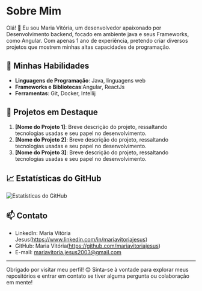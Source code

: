 # Sobre Mim

Olá! 👋 Eu sou Maria Vitória, um desenvolvedor apaixonado por Desenvolvimento backend, focado em ambiente java e seus Frameworks, como Angular. Com apenas 1 ano de experiência, pretendo criar diversos projetos que mostrem minhas altas capacidades de programação.

## 🚀 Minhas Habilidades

- **Linguagens de Programação**: Java, linguagens web
- **Frameworks e Bibliotecas**:Angular, ReactJs
- **Ferramentas**: Git, Docker, Intellij

## 🌟 Projetos em Destaque

1. **[Nome do Projeto 1]**: Breve descrição do projeto, ressaltando tecnologias usadas e seu papel no desenvolvimento.
2. **[Nome do Projeto 2]**: Breve descrição do projeto, ressaltando tecnologias usadas e seu papel no desenvolvimento.
3. **[Nome do Projeto 3]**: Breve descrição do projeto, ressaltando tecnologias usadas e seu papel no desenvolvimento.

## 📈 Estatísticas do GitHub

![Estatísticas do GitHub](https://github-readme-stats.vercel.app/api?username=mariavitoriajesus&show_icons=true&theme=radical)

## 📫 Contato

- LinkedIn: Maria Vitória Jesus(https://www.linkedin.com/in/mariavitoriajesus)
- GitHub: Maria Vitória(https://github.com/mariavitoriajesus)
- E-mail: mariavitoria.jesus2003@gmail.com 

---

Obrigado por visitar meu perfil! 😊 Sinta-se à vontade para explorar meus repositórios e entrar em contato se tiver alguma pergunta ou colaboração em mente!
